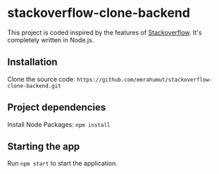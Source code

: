 # stackoverflow-clone-backend
This project is coded inspired by the features of [Stackoverflow](https://stackoverflow.com/). It's completely written in Node.js.

## Installation
Clone the source code:
`https://github.com/emrahumut/stackoverflow-clone-backend.git`

## Project dependencies
Install Node Packages:
`npm install`

## Starting the app
Run `npm start` to start the application.

